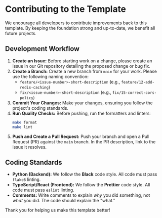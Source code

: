 # Contributing to the Template

We encourage all developers to contribute improvements back to this template. By keeping the foundation strong and up-to-date, we benefit all future projects.

## Development Workflow

1.  **Create an Issue:** Before starting work on a change, please create an issue in our Git repository detailing the proposed change or bug fix.
2.  **Create a Branch:** Create a new branch from `main` for your work. Please use the following naming convention:
    *   `feature/<issue-number>-short-description` (e.g., `feature/12-add-redis-caching`)
    *   `fix/<issue-number>-short-description` (e.g., `fix/15-correct-cors-policy`)
3.  **Commit Your Changes:** Make your changes, ensuring you follow the project's coding standards.
4.  **Run Quality Checks:** Before pushing, run the formatters and linters:
    ```bash
    make format
    make lint
    ```
5.  **Push and Create a Pull Request:** Push your branch and open a Pull Request (PR) against the `main` branch. In the PR description, link to the issue it resolves.

## Coding Standards

*   **Python (Backend):** We follow the **Black** code style. All code must pass `flake8` linting.
*   **TypeScript/React (Frontend):** We follow the **Prettier** code style. All code must pass `eslint` linting.
*   **Comments:** Write comments to explain *why* you did something, not *what* you did. The code should explain the "what."

Thank you for helping us make this template better!
